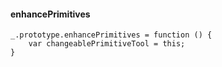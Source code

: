 #### enhancePrimitives

```
_.prototype.enhancePrimitives = function () {
    var changeablePrimitiveTool = this;
}
```



